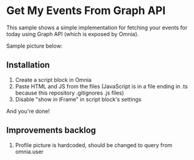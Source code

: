 # Get My Events From Graph API

This sample shows a simple implementation for fetching your events for today using Graph API (which is exposed by Omnia).

Sample picture below:


## Installation

1. Create a script block in Omnia
2. Paste HTML and JS from the files (JavaScript is in a file ending in .ts because this repository .gitignores .js files)
3. Disable "show in iFrame" in script block's settings

And you're done!

## Improvements backlog

1. Profile picture is hardcoded, should be changed to query from omnia.user